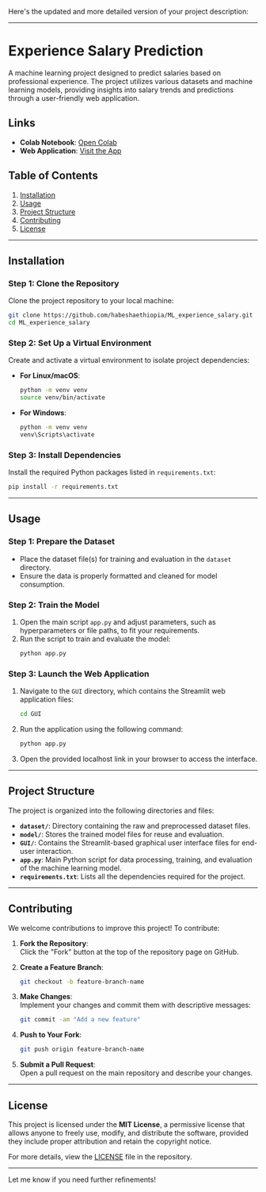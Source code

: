 Here's the updated and more detailed version of your project description:  

---

# **Experience Salary Prediction**

A machine learning project designed to predict salaries based on professional experience. The project utilizes various datasets and machine learning models, providing insights into salary trends and predictions through a user-friendly web application.  

## **Links**  
- **Colab Notebook**: [Open Colab](https://colab.research.google.com/drive/1TVu_MI1hGtt8GigJNBnI-QXm50MpLUXe#scrollTo=6e4344f0)  
- **Web Application**: [Visit the App](https://habeshaethiopia-ml-experience-salary-app-ksze0a.streamlit.app/)  

## **Table of Contents**  
1. [Installation](#installation)  
2. [Usage](#usage)  
3. [Project Structure](#project-structure)  
4. [Contributing](#contributing)  
5. [License](#license)  

---

## **Installation**  

### Step 1: Clone the Repository  
Clone the project repository to your local machine:  
```bash
git clone https://github.com/habeshaethiopia/ML_experience_salary.git
cd ML_experience_salary
```  

### Step 2: Set Up a Virtual Environment  
Create and activate a virtual environment to isolate project dependencies:  
- **For Linux/macOS**:  
  ```bash
  python -m venv venv
  source venv/bin/activate
  ```  
- **For Windows**:  
  ```bash
  python -m venv venv
  venv\Scripts\activate
  ```  

### Step 3: Install Dependencies  
Install the required Python packages listed in `requirements.txt`:  
```bash
pip install -r requirements.txt
```  

---

## **Usage**  

### Step 1: Prepare the Dataset  
- Place the dataset file(s) for training and evaluation in the `dataset` directory.  
- Ensure the data is properly formatted and cleaned for model consumption.  

### Step 2: Train the Model  
1. Open the main script `app.py` and adjust parameters, such as hyperparameters or file paths, to fit your requirements.  
2. Run the script to train and evaluate the model:  
   ```bash
   python app.py
   ```  

### Step 3: Launch the Web Application  
1. Navigate to the `GUI` directory, which contains the Streamlit web application files:  
   ```bash
   cd GUI
   ```  
2. Run the application using the following command:  
   ```bash
   python app.py
   ```  
3. Open the provided localhost link in your browser to access the interface.  

---

## **Project Structure**  

The project is organized into the following directories and files:  

- **`dataset/`**: Directory containing the raw and preprocessed dataset files.  
- **`model/`**: Stores the trained model files for reuse and evaluation.  
- **`GUI/`**: Contains the Streamlit-based graphical user interface files for end-user interaction.  
- **`app.py`**: Main Python script for data processing, training, and evaluation of the machine learning model.  
- **`requirements.txt`**: Lists all the dependencies required for the project.  

---

## **Contributing**  

We welcome contributions to improve this project! To contribute:  

1. **Fork the Repository**:  
   Click the "Fork" button at the top of the repository page on GitHub.  

2. **Create a Feature Branch**:  
   ```bash
   git checkout -b feature-branch-name
   ```  

3. **Make Changes**:  
   Implement your changes and commit them with descriptive messages:  
   ```bash
   git commit -am "Add a new feature"
   ```  

4. **Push to Your Fork**:  
   ```bash
   git push origin feature-branch-name
   ```  

5. **Submit a Pull Request**:  
   Open a pull request on the main repository and describe your changes.  

---

## **License**  

This project is licensed under the **MIT License**, a permissive license that allows anyone to freely use, modify, and distribute the software, provided they include proper attribution and retain the copyright notice.  

For more details, view the [LICENSE](LICENSE) file in the repository.  

---  
Let me know if you need further refinements!